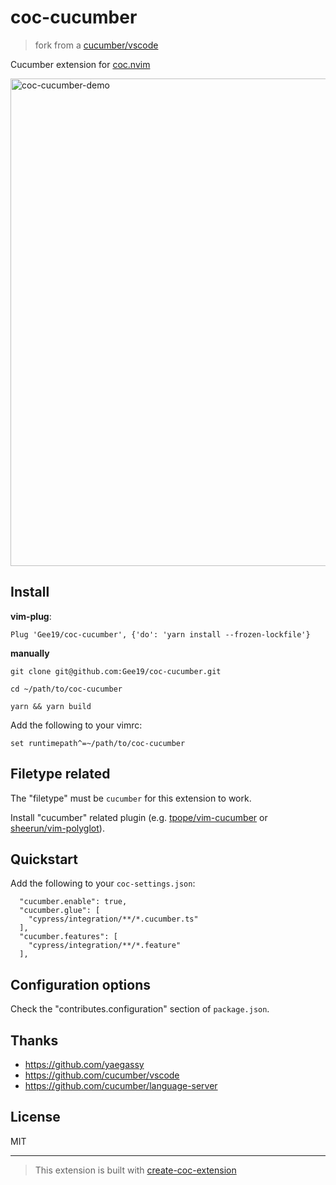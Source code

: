 # coc-cucumber

> fork from a [cucumber/vscode](https://github.com/cucumber/vscode)

Cucumber extension for [coc.nvim](https://github.com/neoclide/coc.nvim)

<img width="780" alt="coc-cucumber-demo" src="https://user-images.githubusercontent.com/188642/156540810-1b3a47d4-6cfd-4dbc-852b-5849d0bcfcc0.png" />

## Install

**vim-plug**:

```vim
Plug 'Gee19/coc-cucumber', {'do': 'yarn install --frozen-lockfile'}
```

**manually**

`git clone git@github.com:Gee19/coc-cucumber.git`

`cd ~/path/to/coc-cucumber`

`yarn && yarn build`

Add the following to your vimrc:

`set runtimepath^=~/path/to/coc-cucumber`

## Filetype related

The "filetype" must be `cucumber` for this extension to work.

Install "cucumber" related plugin (e.g. [tpope/vim-cucumber](https://github.com/tpope/vim-cucumber) or [sheerun/vim-polyglot](https://github.com/sheerun/vim-polyglot)).

## Quickstart

Add the following to your `coc-settings.json`:
```
  "cucumber.enable": true,
  "cucumber.glue": [
    "cypress/integration/**/*.cucumber.ts"
  ],
  "cucumber.features": [
    "cypress/integration/**/*.feature"
  ],
```

## Configuration options

Check the "contributes.configuration" section of `package.json`.

## Thanks

- <https://github.com/yaegassy>
- <https://github.com/cucumber/vscode>
- <https://github.com/cucumber/language-server>

## License

MIT

---

> This extension is built with [create-coc-extension](https://github.com/fannheyward/create-coc-extension)
